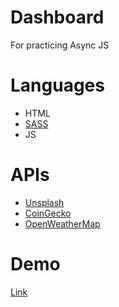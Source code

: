 # Dashboard
For practicing Async JS

# Languages 
- HTML
- [SASS](https://sass-lang.com/)
- JS

# APIs

- [Unsplash](https://unsplash.com/developers)
- [CoinGecko](https://www.coingecko.com/api/documentations/v3#/)
- [OpenWeatherMap](https://openweathermap.org/api)

# Demo
[Link](https://dashboard-21.netlify.app/)
